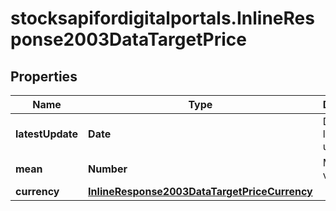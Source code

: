# stocksapifordigitalportals.InlineResponse2003DataTargetPrice

## Properties

Name | Type | Description | Notes
------------ | ------------- | ------------- | -------------
**latestUpdate** | **Date** | Date of the latest update. | [optional] 
**mean** | **Number** | Mean value. | [optional] 
**currency** | [**InlineResponse2003DataTargetPriceCurrency**](InlineResponse2003DataTargetPriceCurrency.md) |  | [optional] 


